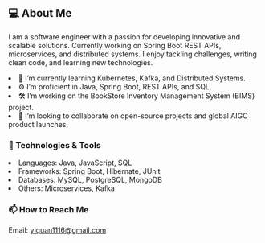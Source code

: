 <!--
**miracle1116/miracle1116** is a ✨ _special_ ✨ repository because its `README.md` (this file) appears on your GitHub profile.

Here are some ideas to get you started:

- 🔭 I’m currently working on ...
- 🌱 I’m currently learning ...
- 👯 I’m looking to collaborate on ...
- 🤔 I’m looking for help with ...
- 💬 Ask me about ...
- 📫 How to reach me: ...
- 😄 Pronouns: ...
- ⚡ Fun fact: ...
-->
## 💻 About Me
I am a software engineer with a passion for developing innovative and scalable solutions. Currently working on Spring Boot REST APIs, microservices, and distributed systems. I enjoy tackling challenges, writing clean code, and learning new technologies.

<li>🌱 I’m currently learning Kubernetes, Kafka, and Distributed Systems.</li>
<li>⚙️ I’m proficient in Java, Spring Boot, REST APIs, and SQL.</li>
<li>🛠 I’m working on the BookStore Inventory Management System (BIMS) project.</li>
<li>👯 I’m looking to collaborate on open-source projects and global AIGC product launches.</li>

### 🔧 Technologies & Tools
<li>Languages: Java, JavaScript, SQL </li>
<li>Frameworks: Spring Boot, Hibernate, JUnit </li>
<li>Databases: MySQL, PostgreSQL, MongoDB </li>
<li>Others: Microservices, Kafka

### 📫 How to Reach Me
Email: yiquan1116@gmail.com
